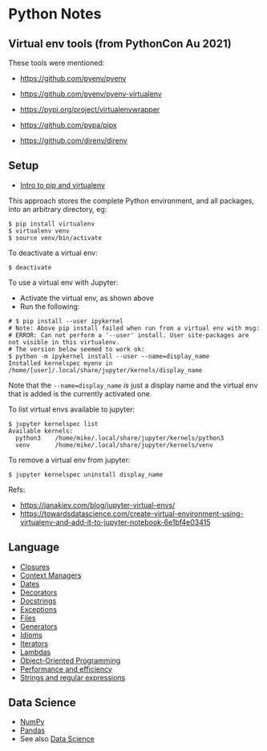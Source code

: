 # Python Notes


## Virtual env tools (from PythonCon Au 2021)

These tools were mentioned:

- https://github.com/pyenv/pyenv 
- https://github.com/pyenv/pyenv-virtualenv
- https://pypi.org/project/virtualenvwrapper


- https://github.com/pypa/pipx


- https://github.com/direnv/direnv


## Setup

- [Intro to pip and virtualenv](https://www.dabapps.com/blog/introduction-to-pip-and-virtualenv-python/)

This approach stores the complete Python environment, and all packages, into an 
arbitrary directory, eg:

```shell
$ pip install virtualenv
$ virtualenv venv
$ source venv/bin/activate
```

To deactivate a virtual env:

```shell
$ deactivate
```

To use a virtual env with Jupyter:
- Activate the virtual env, as shown above
- Run the following:

```shell
# $ pip install --user ipykernel
# Note: Above pip install failed when run from a virtual env with msg:
# ERROR: Can not perform a '--user' install. User site-packages are not visible in this virtualenv. 
# The version below seemed to work ok:
$ python -m ipykernel install --user --name=display_name 
Installed kernelspec myenv in /home/[user]/.local/share/jupyter/kernels/display_name
```

Note that the `--name=display_name` _is_ just a display name and the virtual env 
that is added is the currently activated one.
 
To list virtual envs available to jupyter:

```shell
$ jupyter kernelspec list
Available kernels:
  python3    /home/mike/.local/share/jupyter/kernels/python3
  venv       /home/mike/.local/share/jupyter/kernels/venv
```

To remove a virtual env from jupyter:

```shell
$ jupyter kernelspec uninstall display_name
```

Refs: 

- https://janakiev.com/blog/jupyter-virtual-envs/
- https://towardsdatascience.com/create-virtual-environment-using-virtualenv-and-add-it-to-jupyter-notebook-6e1bf4e03415


## Language

- [Closures](./closures/)
- [Context Managers](./context/)
- [Dates](./dates/)
- [Decorators](./decorators/)
- [Docstrings](./docstrings/)
- [Exceptions](./exceptions/)
- [Files](./files/)
- [Generators](./generators/)
- [Idioms](./idioms/)
- [Iterators](./iterators/)
- [Lambdas](./lambdas/)
- [Object-Oriented Programming](./oop/)
- [Performance and efficiency](./performance/)
- [Strings and regular expressions](./strings/)


## Data Science

- [NumPy](./numpy/)
- [Pandas](./pandas/)
- See also [Data Science](../datasci/)

